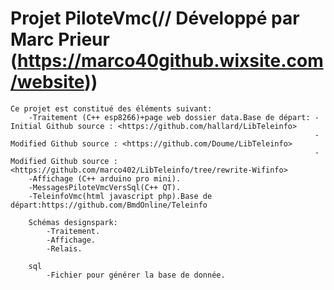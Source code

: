 ﻿
# Projet PiloteVmc(// Développé par Marc Prieur (https://marco40github.wixsite.com/website))

	Ce projet est constitué des éléments suivant:
		-Traitement (C++ esp8266)+page web dossier data.Base de départ: - Initial Github source : <https://github.com/hallard/LibTeleinfo>
																		- Modified Github source : <https://github.com/Doume/LibTeleinfo>
																		- Modified Github source : <https://github.com/marco402/LibTeleinfo/tree/rewrite-Wifinfo>
		-Affichage (C++ arduino pro mini).
		-MessagesPiloteVmcVersSql(C++ QT).
		-TeleinfoVmc(html javascript php).Base de départ:https://github.com/BmdOnline/Teleinfo
		
		Schémas designspark:
			-Traitement.
			-Affichage.
			-Relais.
			
		sql
			-Fichier pour générer la base de donnée.
